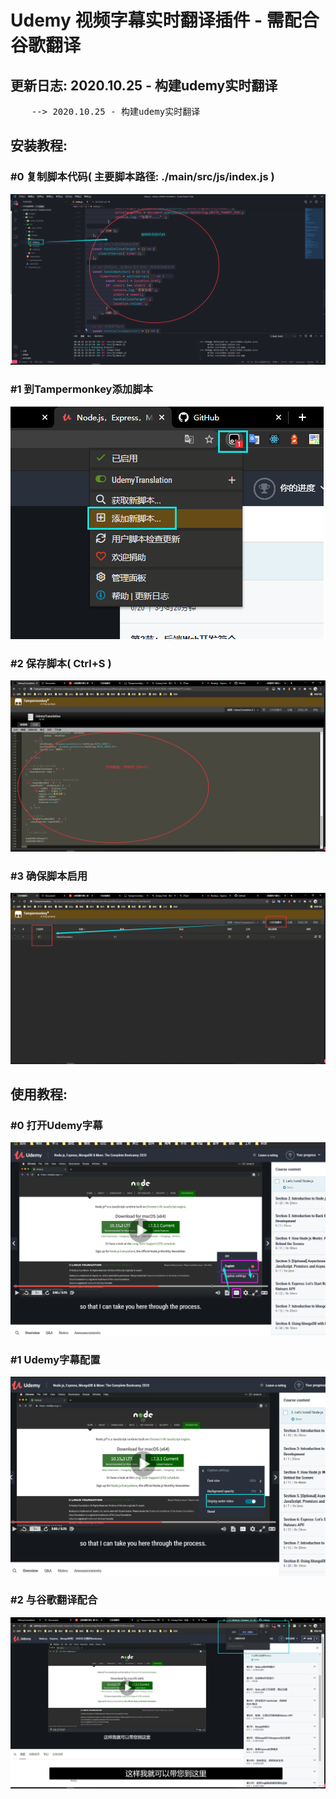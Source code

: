 <h1> Udemy 视频字幕实时翻译插件 - 需配合谷歌翻译 </h1>
<h2> 更新日志: 2020.10.25 - 构建udemy实时翻译 </h2>
<pre>
    --> 2020.10.25 - 构建udemy实时翻译
</pre>

<h2> 安装教程: </h2>

<h3> #0 复制脚本代码( 主要脚本路径: ./main/src/js/index.js ) </h3>
<img src="./images/00.png" alt="复制脚本代码" >

<h3> #1 到Tampermonkey添加脚本 </h3>
<img src="./images/11.png" alt="到Tampermonkey添加脚本" >

<h3> #2 保存脚本( Ctrl+S ) </h3>
<img src="./images/22.png" alt="保存脚本" >

<h3> #3 确保脚本启用 </h3>
<img src="./images/33.png" alt="确保脚本启用" >

<h2> 使用教程: </h2>

<h3> #0 打开Udemy字幕 </h3>
<img src="./images/0.png" alt="打开Udemy字幕" >

<h3> #1 Udemy字幕配置 </h3>
<img src="./images/1.png" alt="Udemy字幕配置" >

<h3> #2 与谷歌翻译配合 </h3>
<img src="./images/3.png" alt="与谷歌翻译配合" >
